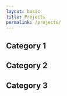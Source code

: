 ```yaml
---
layout: basic
title: Projects
permalink: /projects/
---
```


## Category 1

## Category 2

## Category 3
